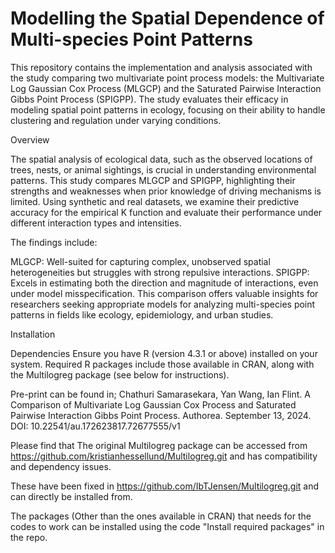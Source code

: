 # Modelling the Spatial Dependence of Multi-species Point Patterns

This repository contains the implementation and analysis associated with the study comparing two multivariate point process models: the Multivariate Log Gaussian Cox Process (MLGCP) and the Saturated Pairwise Interaction Gibbs Point Process (SPIGPP). The study evaluates their efficacy in modeling spatial point patterns in ecology, focusing on their ability to handle clustering and regulation under varying conditions.

Overview

The spatial analysis of ecological data, such as the observed locations of trees, nests, or animal sightings, is crucial in understanding environmental patterns. This study compares MLGCP and SPIGPP, highlighting their strengths and weaknesses when prior knowledge of driving mechanisms is limited. Using synthetic and real datasets, we examine their predictive accuracy for the empirical K function and evaluate their performance under different interaction types and intensities.

The findings include:

MLGCP: Well-suited for capturing complex, unobserved spatial heterogeneities but struggles with strong repulsive interactions.
SPIGPP: Excels in estimating both the direction and magnitude of interactions, even under model misspecification.
This comparison offers valuable insights for researchers seeking appropriate models for analyzing multi-species point patterns in fields like ecology, epidemiology, and urban studies.

Installation

Dependencies
Ensure you have R (version 4.3.1 or above) installed on your system. Required R packages include those available in CRAN, along with the Multilogreg package (see below for instructions).



Pre-print can be found in;
Chathuri Samarasekara, Yan Wang, Ian Flint. A Comparison of Multivariate Log Gaussian Cox Process and Saturated Pairwise Interaction Gibbs Point Process. Authorea. September 13, 2024. DOI: 10.22541/au.172623817.72677555/v1

Please find that 
The original Multilogreg package can be accessed from https://github.com/kristianhessellund/Multilogreg.git and has compatibility and dependency issues. 

These have been fixed in https://github.com/IbTJensen/Multilogreg.git and can directly be installed from. 

The packages (Other than the ones available in CRAN) that needs for the codes to work can be installed using the code "Install required packages" in the repo.
